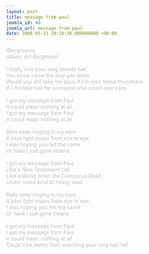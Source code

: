 ```yaml
---
layout: post
title: message from paul
joomla_id: 40
joomla_url: message from paul
date: 2008-05-21 19:10:36.000000000 +00:00
---
```

<span style="color: #c0c0c0">(Bergmann)<br />
<i>album: Art Bergmann</i><br />
<br />
I really love your long blonde hair<br />
You know I love the way you stare<br />
Would you still take me back if I'm sent home from there<br />
If I mistake him for someone who could ever care<br />
<br />
I got my message from Paul<br />
It could mean nothing at all<br />
I got my message from Paul<br />
It could mean nothing at all<br />
<br />
Bells keep ringing in my ears<br />
A blue light snaps from eye to eye<br />
I was hoping you felt the same<br />
Or have I just gone Insane<br />
<br />
I got my message from Paul<br />
Like a New Testament call<br />
Like walking down the Damascus Road<br />
Under some kind of heavy load<br />
<br />
Bells keep ringing in my ears<br />
A blue light snaps from eye to eye<br />
I was hoping you felt the same<br />
Or have I just gone insane<br />
<br />
I got my message from Paul<br />
I got my message from Paul<br />
It could mean nothing at all<br />
Could it be better than watching your long hair fall</span>
